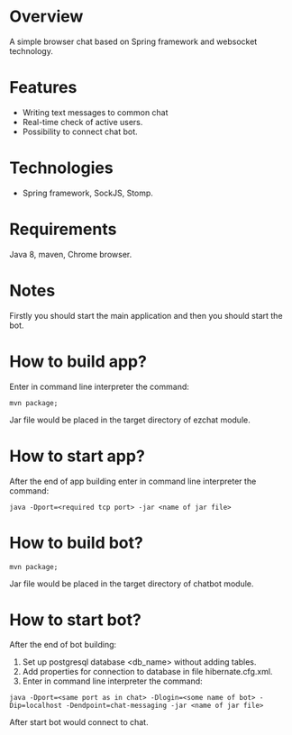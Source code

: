 # Overview
A simple browser chat based on Spring framework and websocket technology.

# Features
* Writing text messages to common chat
* Real-time check of active users.
* Possibility to connect chat bot.

# Technologies
* Spring framework, SockJS, Stomp.

# Requirements
  Java 8, maven, Chrome browser.

# Notes
  Firstly you should start the main application and then you should start the bot.
  
# How to build app?  
  Enter in command line interpreter the command:
  ```
  mvn package;
  ```
  Jar file would be placed in the target directory of ezchat module.
  
# How to start app?
  After the end of app building enter in command line interpreter the command:
  ```
  java -Dport=<required tcp port> -jar <name of jar file>
  ```

# How to build bot?
  ```
  mvn package;
  ```
  Jar file would be placed in the target directory of chatbot module.
# How to start bot?
  After the end of bot building:
  1. Set up postgresql database <db_name> without adding tables.
  2. Add properties for connection to database in file hibernate.cfg.xml.
  3. Enter in command line interpreter the command:
  ```
  java -Dport=<same port as in chat> -Dlogin=<some name of bot> -Dip=localhost -Dendpoint=chat-messaging -jar <name of jar file>
  ```
  After start bot would connect to chat.
